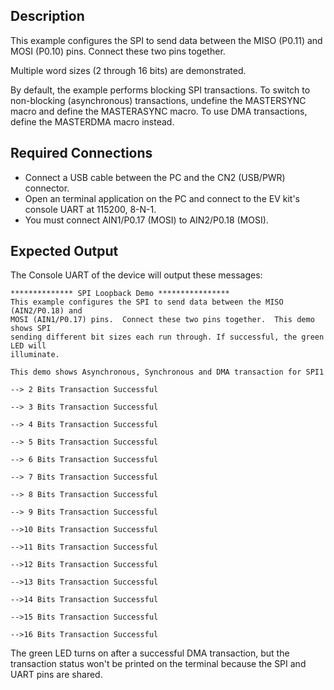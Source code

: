## Description

This example configures the SPI to send data between the MISO (P0.11) and MOSI (P0.10) pins.  Connect these two pins together.

Multiple word sizes (2 through 16 bits) are demonstrated.

By default, the example performs blocking SPI transactions.  To switch to non-blocking (asynchronous) transactions, undefine the MASTERSYNC macro and define the MASTERASYNC macro.  To use DMA transactions, define the MASTERDMA macro instead.

## Required Connections

-   Connect a USB cable between the PC and the CN2 (USB/PWR) connector.
-   Open an terminal application on the PC and connect to the EV kit's console UART at 115200, 8-N-1.
-   You must connect AIN1/P0.17 (MOSI) to AIN2/P0.18 (MOSI).

## Expected Output

The Console UART of the device will output these messages:

```
************** SPI Loopback Demo ****************
This example configures the SPI to send data between the MISO (AIN2/P0.18) and
MOSI (AIN1/P0.17) pins.  Connect these two pins together.  This demo shows SPI
sending different bit sizes each run through. If successful, the green LED will
illuminate.

This demo shows Asynchronous, Synchronous and DMA transaction for SPI1

--> 2 Bits Transaction Successful

--> 3 Bits Transaction Successful

--> 4 Bits Transaction Successful

--> 5 Bits Transaction Successful

--> 6 Bits Transaction Successful

--> 7 Bits Transaction Successful

--> 8 Bits Transaction Successful

--> 9 Bits Transaction Successful

-->10 Bits Transaction Successful

-->11 Bits Transaction Successful

-->12 Bits Transaction Successful

-->13 Bits Transaction Successful

-->14 Bits Transaction Successful

-->15 Bits Transaction Successful

-->16 Bits Transaction Successful
```

The green LED turns on after a successful DMA transaction, but the transaction status won't be printed on the terminal because the SPI and UART pins are shared.
